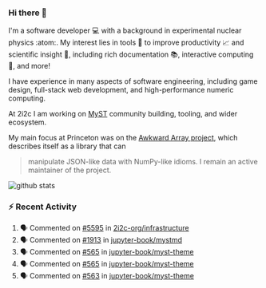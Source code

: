 ### Hi there 👋 

I'm a software developer 💻 with a background in experimental nuclear physics :atom:. My interest lies in tools :wrench: to improve productivity :chart_with_upwards_trend: and scientific insight :telescope:, including rich documentation 📚, interactive computing 🧮, and more! 

I have experience in many aspects of software engineering, including game design, full-stack web development, and high-performance numeric computing. 

At 2i2c I am working on [MyST](https://github.com/jupyter-book/mystmd) community building, tooling, and wider ecosystem. 

My main focus at Princeton was on the [Awkward Array project](awkward-array.org/), which describes itself as a library that can 
> manipulate JSON-like data with NumPy-like idioms. I remain an active maintainer of the project. 

![github stats](https://github-readme-stats.vercel.app/api?username=agoose77&show_icons=true&hide_rank=true&hide_title=true&bg_color=30,e76445,904e95&text_color=efe3ec&icon_color=efe3ec)
<!--
**agoose77/agoose77** is a ✨ _special_ ✨ repository because its `README.md` (this file) appears on your GitHub profile.

Here are some ideas to get you started:

- 🔭 I’m currently working on ...
- 🌱 I’m currently learning ...
- 👯 I’m looking to collaborate on ...
- 🤔 I’m looking for help with ...
- 💬 Ask me about ...
- 📫 How to reach me: ...
- 😄 Pronouns: ...
- ⚡ Fun fact: ...
-->

### :zap: Recent Activity

<!--START_SECTION:activity-->
1. 🗣 Commented on [#5595](https://github.com/2i2c-org/infrastructure/issues/5595#issuecomment-2748176688) in [2i2c-org/infrastructure](https://github.com/2i2c-org/infrastructure)
2. 🗣 Commented on [#1913](https://github.com/jupyter-book/mystmd/issues/1913#issuecomment-2748143144) in [jupyter-book/mystmd](https://github.com/jupyter-book/mystmd)
3. 🗣 Commented on [#565](https://github.com/jupyter-book/myst-theme/pull/565#issuecomment-2747718589) in [jupyter-book/myst-theme](https://github.com/jupyter-book/myst-theme)
4. 🗣 Commented on [#565](https://github.com/jupyter-book/myst-theme/pull/565#issuecomment-2743830748) in [jupyter-book/myst-theme](https://github.com/jupyter-book/myst-theme)
5. 🗣 Commented on [#563](https://github.com/jupyter-book/myst-theme/pull/563#issuecomment-2743826185) in [jupyter-book/myst-theme](https://github.com/jupyter-book/myst-theme)
<!--END_SECTION:activity-->
